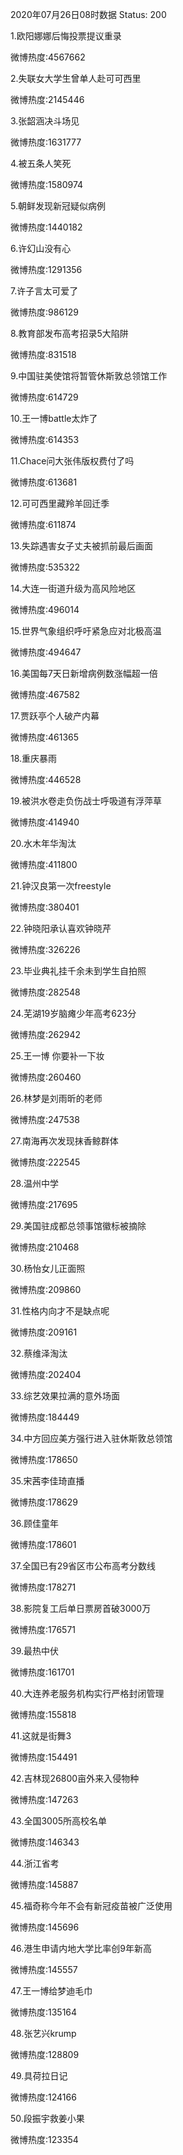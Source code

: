 2020年07月26日08时数据
Status: 200

1.欧阳娜娜后悔投票提议重录

微博热度:4567662

2.失联女大学生曾单人赴可可西里

微博热度:2145446

3.张韶涵决斗场见

微博热度:1631777

4.被五条人笑死

微博热度:1580974

5.朝鲜发现新冠疑似病例

微博热度:1440182

6.许幻山没有心

微博热度:1291356

7.许子言太可爱了

微博热度:986129

8.教育部发布高考招录5大陷阱

微博热度:831518

9.中国驻美使馆将暂管休斯敦总领馆工作

微博热度:614729

10.王一博battle太炸了

微博热度:614353

11.Chace问大张伟版权费付了吗

微博热度:613681

12.可可西里藏羚羊回迁季

微博热度:611874

13.失踪遇害女子丈夫被抓前最后画面

微博热度:535322

14.大连一街道升级为高风险地区

微博热度:496014

15.世界气象组织呼吁紧急应对北极高温

微博热度:494647

16.美国每7天日新增病例数涨幅超一倍

微博热度:467582

17.贾跃亭个人破产内幕

微博热度:461365

18.重庆暴雨

微博热度:446528

19.被洪水卷走负伤战士呼吸道有浮萍草

微博热度:414940

20.水木年华淘汰

微博热度:411800

21.钟汉良第一次freestyle

微博热度:380401

22.钟晓阳承认喜欢钟晓芹

微博热度:326226

23.毕业典礼挂千余未到学生自拍照

微博热度:282548

24.芜湖19岁脑瘫少年高考623分

微博热度:262942

25.王一博 你要补一下妆

微博热度:260460

26.林梦是刘雨昕的老师

微博热度:247538

27.南海再次发现抹香鲸群体

微博热度:222545

28.温州中学

微博热度:217695

29.美国驻成都总领事馆徽标被摘除

微博热度:210468

30.杨怡女儿正面照

微博热度:209860

31.性格内向才不是缺点呢

微博热度:209161

32.蔡维泽淘汰

微博热度:202404

33.综艺效果拉满的意外场面

微博热度:184449

34.中方回应美方强行进入驻休斯敦总领馆

微博热度:178650

35.宋茜李佳琦直播

微博热度:178629

36.顾佳童年

微博热度:178601

37.全国已有29省区市公布高考分数线

微博热度:178271

38.影院复工后单日票房首破3000万

微博热度:176571

39.最热中伏

微博热度:161701

40.大连养老服务机构实行严格封闭管理

微博热度:155818

41.这就是街舞3

微博热度:154491

42.吉林现26800亩外来入侵物种

微博热度:147263

43.全国3005所高校名单

微博热度:146343

44.浙江省考

微博热度:145887

45.福奇称今年不会有新冠疫苗被广泛使用

微博热度:145696

46.港生申请内地大学比率创9年新高

微博热度:145557

47.王一博给梦迪毛巾

微博热度:135164

48.张艺兴krump

微博热度:128809

49.具荷拉日记

微博热度:124166

50.段振宇救姜小果

微博热度:123354

